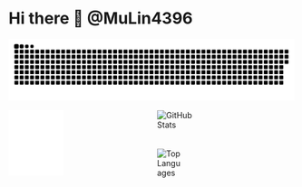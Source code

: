 # Hi there 👋 @MuLin4396

[//]: # (![]&#40;https://github.com/MuLin4396/MuLin4396/blob/main/Asset/A_FuNingNa.png&#41;)

![](https://github.com/MuLin4396/MuLin4396/blob/snake-output/github-contribution-grid-snake.svg)

[//]: # (![]&#40;https://github-readme-stats.vercel.app/api?username=MuLin4396&count_private=true&show_icons=true?theme=transparent&#41;)

[//]: # ()

[//]: # (![]&#40;https://github-readme-stats.vercel.app/api/top-langs/?username=MuLin4396&#41;)

[//]: # ()

[//]: # (![]&#40;https://github.com/MuLin4396/NCM-Card/blob/master/card.svg&#41;)

<div style="display: flex;">
  <!-- 左侧显示card.svg -->
  <div style="flex: 1; margin-right: 20px;">
    <img src="https://github.com/MuLin4396/NCM-Card/blob/master/card.svg" alt="NCM Card" style="width: 40%; height: auto;">
  </div>
  
  <!-- 右侧上下排布两个统计图 -->
  <div style="flex: 1; display: flex; flex-direction: column; justify-content: space-between;">
    <img src="https://github-readme-stats.vercel.app/api?username=MuLin4396&count_private=true&show_icons=true&theme=transparent" alt="GitHub Stats" style="width: 30%; height: auto; margin-bottom: 20px;">
    <img src="https://github-readme-stats.vercel.app/api/top-langs/?username=MuLin4396" alt="Top Languages" style="width: 20%; height: auto;">
  </div>
</div>
